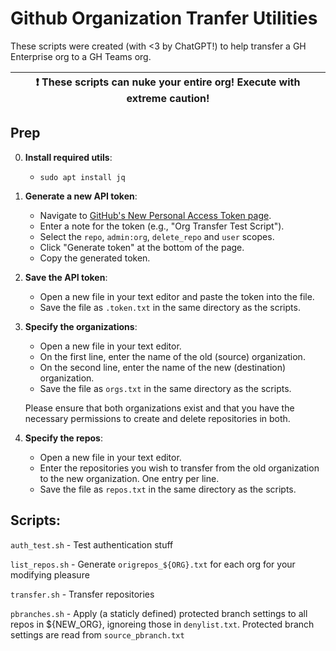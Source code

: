 # Github Organization Tranfer Utilities

These scripts were created (with <3 by ChatGPT!) to help transfer a GH Enterprise org to a GH Teams org.

| :exclamation: These scripts can nuke your entire org! Execute with extreme caution!  |
|-----------------------------------------|

## Prep
0. **Install required utils**:
    - `sudo apt install jq`

1. **Generate a new API token**:
    - Navigate to [GitHub's New Personal Access Token page](https://github.com/settings/tokens/new).
    - Enter a note for the token (e.g., "Org Transfer Test Script").
    - Select the `repo`, `admin:org`, `delete_repo` and `user` scopes.
    - Click "Generate token" at the bottom of the page.
    - Copy the generated token.

2. **Save the API token**:
    - Open a new file in your text editor and paste the token into the file.
    - Save the file as `.token.txt` in the same directory as the scripts.

3. **Specify the organizations**:
    - Open a new file in your text editor.
    - On the first line, enter the name of the old (source) organization.
    - On the second line, enter the name of the new (destination) organization.
    - Save the file as `orgs.txt` in the same directory as the scripts.

    Please ensure that both organizations exist and that you have the necessary permissions to
    create and delete repositories in both.

4. **Specify the repos**:
    - Open a new file in your text editor.
    - Enter the repositories you wish to transfer from the old organization to the new organization.
        One entry per line.
    - Save the file as `repos.txt` in the same directory as the scripts.

## Scripts:
`auth_test.sh` - Test authentication stuff

`list_repos.sh` - Generate `origrepos_${ORG}.txt` for each org for your modifying pleasure

`transfer.sh` - Transfer repositories

`pbranches.sh` - Apply (a staticly defined) protected branch settings to all repos in ${NEW_ORG}, ignoreing those in `denylist.txt`.
    Protected branch settings are read from `source_pbranch.txt`
